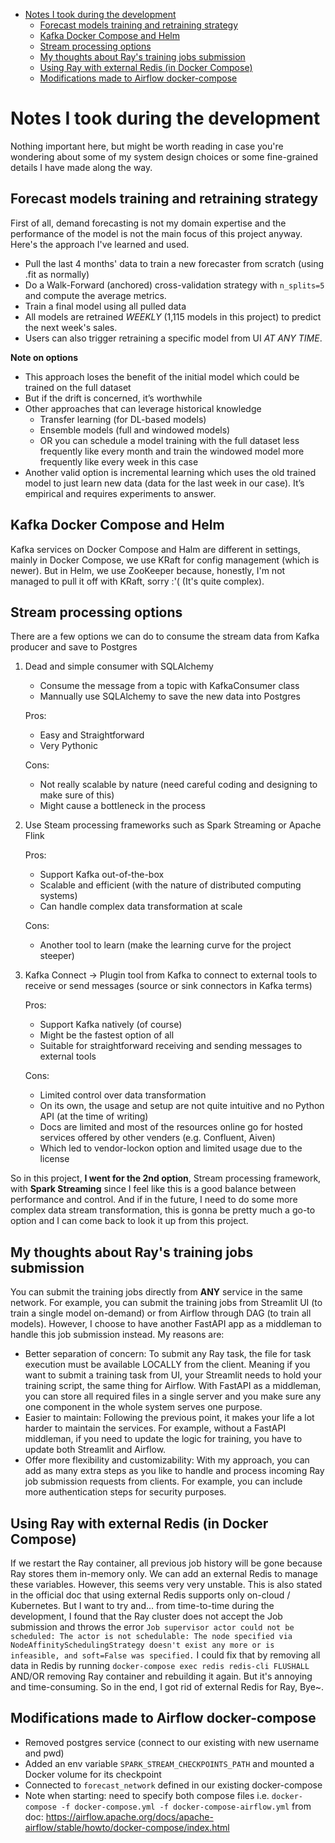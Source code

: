 - [Notes I took during the development](#notes-i-took-during-the-development)
  - [Forecast models training and retraining strategy](#forecast-models-training-and-retraining-strategy)
  - [Kafka Docker Compose and Helm](#kafka-docker-compose-and-helm)
  - [Stream processing options](#stream-processing-options)
  - [My thoughts about Ray's training jobs submission](#my-thoughts-about-rays-training-jobs-submission)
  - [Using Ray with external Redis (in Docker Compose)](#using-ray-with-external-redis-in-docker-compose)
  - [Modifications made to Airflow docker-compose](#modifications-made-to-airflow-docker-compose)


# Notes I took during the development
Nothing important here, but might be worth reading in case you're wondering about some of my system design choices or some fine-grained details I have made along the way.

## Forecast models training and retraining strategy
First of all, demand forecasting is not my domain expertise and the performance of the model is not the main focus of this project anyway. Here's the approach I've learned and used.
- Pull the last 4 months' data to train a new forecaster from scratch (using .fit as normally)
- Do a Walk-Forward (anchored) cross-validation strategy with `n_splits=5` and compute the average metrics.
- Train a final model using all pulled data
- All models are retrained *WEEKLY* (1,115 models in this project) to predict the next week's sales.
- Users can also trigger retraining a specific model from UI *AT ANY TIME*.

**Note on options**
- This approach loses the benefit of the initial model which could be trained on the full dataset
- But if the drift is concerned, it’s worthwhile
- Other approaches that can leverage historical knowledge
    - Transfer learning (for DL-based models)
    - Ensemble models (full and windowed models)
    - OR you can schedule a model training with the full dataset less frequently like every month and train the windowed model more frequently like every week in this case
- Another valid option is incremental learning which uses the old trained model to just learn new data (data for the last week in our case). It’s empirical and requires experiments to answer.

## Kafka Docker Compose and Helm
Kafka services on Docker Compose and Halm are different in settings, mainly in Docker Compose, we use KRaft for config management (which is newer). But in Helm, we use ZooKeeper because, honestly, I'm not managed to pull it off with KRaft, sorry :'( (It's quite complex).

## Stream processing options
There are a few options we can do to consume the stream data from Kafka producer and save to Postgres
1. Dead and simple consumer with SQLAlchemy
    - Consume the message from a topic with KafkaConsumer class
    - Mannually use SQLAlchemy to save the new data into Postgres

    Pros:
    - Easy and Straightforward
    - Very Pythonic

    Cons:
    - Not really scalable by nature (need careful coding and designing to make sure of this)
    - Might cause a bottleneck in the process
2. Use Steam processing frameworks such as Spark Streaming or Apache Flink

    Pros:
    - Support Kafka out-of-the-box
    - Scalable and efficient (with the nature of distributed computing systems)
    - Can handle complex data transformation at scale

    Cons:
    - Another tool to learn (make the learning curve for the project steeper)
3. Kafka Connect -> Plugin tool from Kafka to connect to external tools to receive or send messages (source or sink connectors in Kafka terms)

    Pros:
    - Support Kafka natively (of course)
    - Might be the fastest option of all
    - Suitable for straightforward receiving and sending messages to external tools

    Cons:
    - Limited control over data transformation
    - On its own, the usage and setup are not quite intuitive and no Python API (at the time of writing)
    - Docs are limited and most of the resources online go for hosted services offered by other venders (e.g. Confluent, Aiven)
    - Which led to vendor-lockon option and limited usage due to the license

So in this project, **I went for the 2nd option**, Stream processing framework, with **Spark Streaming** since I feel like this is a good balance between performance and control. And if in the future, I need to do some more complex data stream transformation, this is gonna be pretty much a go-to option and I can come back to look it up from this project.

## My thoughts about Ray's training jobs submission
You can submit the training jobs directly from **ANY** service in the same network. For example, you can submit the training jobs from Streamlit UI (to train a single model on-demand) or from Airflow through DAG (to train all models). However, I choose to have another FastAPI app as a middleman to handle this job submission instead. My reasons are:
- Better separation of concern: To submit any Ray task, the file for task execution must be available LOCALLY from the client. Meaning if you want to submit a training task from UI, your Streamlit needs to hold your training script, the same thing for Airflow. With FastAPI as a middleman, you can store all required files in a single server and you make sure any one component in the whole system serves one purpose.
- Easier to maintain: Following the previous point, it makes your life a lot harder to maintain the services. For example, without a FastAPI middleman, if you need to update the logic for training, you have to update both Streamlit and Airflow.
- Offer more flexibility and customizability: With my approach, you can add as many extra steps as you like to handle and process incoming Ray job submission requests from clients. For example, you can include more authentication steps for security purposes.

## Using Ray with external Redis (in Docker Compose)
If we restart the Ray container, all previous job history will be gone because Ray stores them in-memory only. We can add an external Redis to manage these variables. However, this seems very very unstable. This is also stated in the official doc that using external Redis supports only on-cloud / Kubernetes. But I want to try and... from time-to-time during the development, I found that the Ray cluster does not accept the Job submission and throws the error `Job supervisor actor could not be scheduled: The actor is not schedulable: The node specified via NodeAffinitySchedulingStrategy doesn't exist any more or is infeasible, and soft=False was specified.` I could fix that by removing all data in Redis by running `docker-compose exec redis redis-cli FLUSHALL` AND/OR removing Ray container and rebuilding it again. But it's annoying and time-consuming. So in the end, I got rid of external Redis for Ray, Bye~.

## Modifications made to Airflow docker-compose
- Removed postgres service (connect to our existing with new username and pwd)
- Added an env variable `SPARK_STREAM_CHECKPOINTS_PATH` and mounted a Docker volume for its checkpoint
- Connected to `forecast_network` defined in our existing docker-compose
- Note when starting: need to specify both compose files i.e. `docker-compose -f docker-compose.yml -f docker-compose-airflow.yml` from doc: https://airflow.apache.org/docs/apache-airflow/stable/howto/docker-compose/index.html
